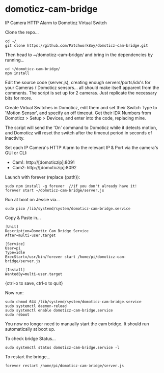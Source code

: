 # domoticz-cam-bridge
IP Camera HTTP Alarm to Domoticz Virtual Switch

Clone the repo...

```
cd ~/
git clone https://github.com/PatchworkBoy/domoticz-cam-bridge.git
```

Then head to ~/domoticz-cam-bridge/ and bring in the dependencies by running...

```
cd ~/domoticz-cam-bridge/
npm install
```

Edit the source code (server.js), creating enough servers/ports/idx's for your Cameras / Domoticz sensors... all should make itself apparent from the comments. The script is set up for 2 cameras. Just replicate the necessary bits for more.

Create Virtual Switches in Domoticz, edit them and set their Switch Type to 'Motion Sensor', and specify an off timeout. Get their IDX Numbers from Domoticz > Setup > Devices, and enter into the code, replacing mine. 

The script will send the 'On' command to Domoticz while it detects motion, and Domoticz will reset the switch after the timeout period in seconds of inactivity.

Set each IP Camera's HTTP Alarm to the relevant IP & Port via the camera's GUI or CLI:

- Cam1: http://[domoticzip]:8091
- Cam2: http://[domoticzip]:8092

Launch with forever (replace {path}):

```
sudo npm install -g forever  //if you don't already have it!
forever start ~/domoticz-cam-bridge/server.js
```

Run at boot on Jessie via...

```
sudo pico /lib/systemd/system/domoticz-cam-bridge.service
```

Copy & Paste in...
```
[Unit]
Description=Domotic Cam Bridge Service
After=multi-user.target

[Service]
User=pi
Type=idle
ExecStart=/usr/bin/forever start /home/pi/domoticz-cam-bridge/server.js

[Install]
WantedBy=multi-user.target
```

{ctrl-o to save, ctrl-x to quit}

Now run:
```
sudo chmod 644 /lib/systemd/system/domoticz-cam-bridge.service
sudo systemctl daemon-reload
sudo systemctl enable domoticz-cam-bridge.service
sudo reboot
```

You now no longer need to manually start the cam bridge. It should run automatically at boot up.

To check bridge Status...

```
sudo systemctl status domoticz-cam-bridge.service -l
```

To restart the bridge...

```
forever restart /home/pi/domoticz-cam-bridge/server.js
```
